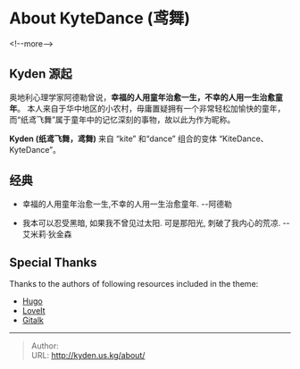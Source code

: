 # About KyteDance (鸢舞)


&lt;!--more--&gt;

## Kyden 源起

奥地利心理学家阿德勒曾说，**幸福的人用童年治愈一生，不幸的人用一生治愈童年**。
本人来自于华中地区的小农村，毋庸置疑拥有一个非常轻松加愉快的童年，而“纸鸢飞舞”属于童年中的记忆深刻的事物，故以此为作为昵称。

**Kyden (纸鸢飞舞，鸢舞)** 来自 “kite” 和“dance” 组合的变体 “KiteDance、KyteDance”。

## 经典

- 幸福的人用童年治愈一生,不幸的人用一生治愈童年. --阿德勒

- 我本可以忍受黑暗,
如果我不曾见过太阳.
可是那阳光,
刺破了我内心的荒凉. -- 艾米莉·狄金森

## Special Thanks

Thanks to the authors of following resources included in the theme:

- [Hugo](https://github.com/gohugoio/hugo)
- [LoveIt](https://github.com/dillonzq/LoveIt)
- [Gitalk](https://github.com/gitalk/gitalk)


---

> Author:   
> URL: http://kyden.us.kg/about/  

